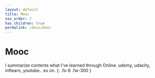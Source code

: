 ```yaml
---
layout: default
title: Mooc
nav_order: 7
has_children: true
permalink: /docs/mooc
---
```


# Mooc

I summarize contents what I've learned through Online. 
udemy, udacity, inflearn, youtube.. so on.
{: .fs-6 .fw-300 }